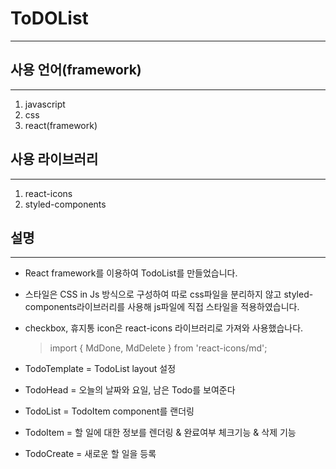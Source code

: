 # ToDOList

---

## 사용 언어(framework)

---

1. javascript
2. css
3. react(framework)

## 사용 라이브러리

---

1. react-icons
2. styled-components

## 설명

---

- React framework를 이용하여 TodoList를 만들었습니다.
- 스타일은 CSS in Js 방식으로 구성하여 따로 css파일을 분리하지 않고 styled-components라이브러리를 사용해 js파일에 직접 스타일을 적용하였습니다.
- checkbox, 휴지통 icon은 react-icons 라이브러리로 가져와 사용했습나다.

  > import { MdDone, MdDelete } from 'react-icons/md';

- TodoTemplate = TodoList layout 설정
- TodoHead = 오늘의 날짜와 요일, 남은 Todo를 보여준다
- TodoList = TodoItem component를 랜더링
- TodoItem = 할 일에 대한 정보를 렌더링 & 완료여부 체크기능 & 삭제 기능
- TodoCreate = 새로운 할 일을 등록
